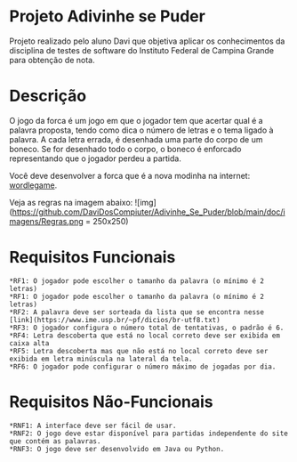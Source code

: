 # Projeto Adivinhe se Puder
Projeto realizado pelo aluno Davi que objetiva aplicar os conhecimentos da disciplina de testes de software do Instituto Federal de Campina Grande para obtenção de nota.

# Descrição 
O jogo da forca é um jogo em que o jogador tem que acertar qual é a palavra proposta, tendo como dica o número de letras e o tema ligado à palavra. A cada letra errada, é desenhada uma parte do corpo de um boneco. Se for desenhado todo o corpo, o boneco é enforcado representando que o jogador perdeu a partida. 

Você deve desenvolver a forca que é a nova modinha na internet: [wordlegame](https://wordlegame.org/pt). 

Veja as regras na imagem abaixo:
![img](https://github.com/DaviDosCompiuter/Adivinhe_Se_Puder/blob/main/doc/imagens/Regras.png = 250x250)

# Requisitos Funcionais
```
*RF1: O jogador pode escolher o tamanho da palavra (o mínimo é 2 letras)
*RF1: O jogador pode escolher o tamanho da palavra (o mínimo é 2 letras)
*RF2: A palavra deve ser sorteada da lista que se encontra nesse [link](https://www.ime.usp.br/~pf/dicios/br-utf8.txt)
*RF3: O jogador configura o número total de tentativas, o padrão é 6.
*RF4: Letra descoberta que está no local correto deve ser exibida em caixa alta
*RF5: Letra descoberta mas que não está no local correto deve ser exibida em letra minúscula na lateral da tela.
*RF6: O jogador pode configurar o número máximo de jogadas por dia.
```

# Requisitos Não-Funcionais
```
*RNF1: A interface deve ser fácil de usar.
*RNF2: O jogo deve estar disponível para partidas independente do site que contém as palavras. 
*RNF3: O jogo deve ser desenvolvido em Java ou Python.
```

